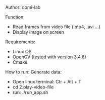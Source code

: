 
Author: domi-lab

Function:
- Read frames from video file (.mp4, .avi ...)
- Display image on screen

Requirements:
- Linux OS
- OpenCV (tested with version 3.4.6)
- Cmake

How to run:
Generate data:
- Open linux terminal: Ctr + Alt + T 
- cd 2.play-video-file
- run: ./run_app.sh


